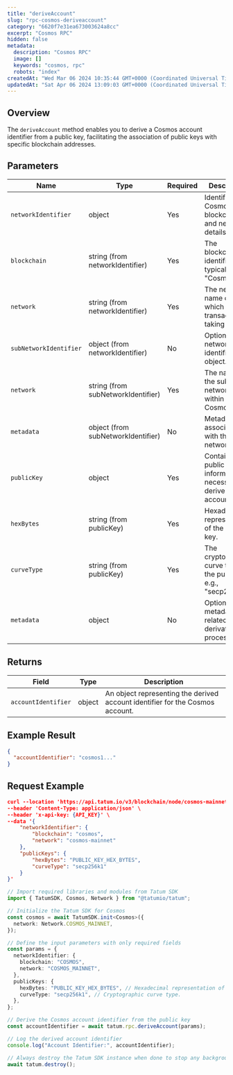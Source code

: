 ```yaml
---
title: "deriveAccount"
slug: "rpc-cosmos-deriveaccount"
category: "6620f7e31ea673003624a8cc"
excerpt: "Cosmos RPC"
hidden: false
metadata:
  description: "Cosmos RPC"
  image: []
  keywords: "cosmos, rpc"
  robots: "index"
createdAt: "Wed Mar 06 2024 10:35:44 GMT+0000 (Coordinated Universal Time)"
updatedAt: "Sat Apr 06 2024 13:09:03 GMT+0000 (Coordinated Universal Time)"
---
```


## Overview

The `deriveAccount` method enables you to derive a Cosmos account identifier from a public key, facilitating the association of public keys with specific blockchain addresses.

## Parameters

| Name                   | Type                               | Required | Description                                                          |
| ---------------------- | ---------------------------------- | -------- | -------------------------------------------------------------------- |
| `networkIdentifier`    | object                             | Yes      | Identifies the Cosmos blockchain and network details.                |
| `blockchain`           | string (from networkIdentifier)    | Yes      | The blockchain identifier, typically "Cosmos".                       |
| `network`              | string (from networkIdentifier)    | Yes      | The network name on which the transaction is taking place.           |
| `subNetworkIdentifier` | object (from networkIdentifier)    | No       | Optional sub-network identifier object.                              |
| `network`              | string (from subNetworkIdentifier) | Yes      | The name of the sub-network within Cosmos.                           |
| `metadata`             | object (from subNetworkIdentifier) | No       | Metadata associated with the sub-network.                            |
| `publicKey`            | object                             | Yes      | Contains the public key information necessary to derive the account. |
| `hexBytes`             | string (from publicKey)            | Yes      | Hexadecimal representation of the public key.                        |
| `curveType`            | string (from publicKey)            | Yes      | The cryptographic curve type of the public key, e.g., "secp256k1".   |
| `metadata`             | object                             | No       | Optional metadata related to the derivation process.                 |

## Returns

| Field               | Type   | Description                                                                   |
| ------------------- | ------ | ----------------------------------------------------------------------------- |
| `accountIdentifier` | object | An object representing the derived account identifier for the Cosmos account. |

## Example Result

```json
{
  "accountIdentifier": "cosmos1..."
}
```

## Request Example

```json
curl --location 'https://api.tatum.io/v3/blockchain/node/cosmos-mainnet/construction/derive' \
--header 'Content-Type: application/json' \
--header 'x-api-key: {API_KEY}' \
--data '{
    "networkIdentifier": {
        "blockchain": "cosmos",
        "network": "cosmos-mainnet"
    },
    "publicKeys": {
        "hexBytes": "PUBLIC_KEY_HEX_BYTES",
        "curveType": "secp256k1"
    }
}'
```
```typescript
// Import required libraries and modules from Tatum SDK
import { TatumSDK, Cosmos, Network } from "@tatumio/tatum";

// Initialize the Tatum SDK for Cosmos
const cosmos = await TatumSDK.init<Cosmos>({
  network: Network.COSMOS_MAINNET,
});

// Define the input parameters with only required fields
const params = {
  networkIdentifier: {
    blockchain: "COSMOS",
    network: "COSMOS_MAINNET",
  },
  publicKeys: {
    hexBytes: "PUBLIC_KEY_HEX_BYTES", // Hexadecimal representation of the public key.
    curveType: "secp256k1", // Cryptographic curve type.
  },
};

// Derive the Cosmos account identifier from the public key
const accountIdentifier = await tatum.rpc.deriveAccount(params);

// Log the derived account identifier
console.log("Account Identifier:", accountIdentifier);

// Always destroy the Tatum SDK instance when done to stop any background processes
await tatum.destroy();
```
